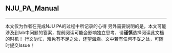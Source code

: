 ## NJU_PA_Manual
***
本文仅为作者在完成NJU PA的过程中所记录的心得 
另外需要说明的是，本文可能涉及到lab中问题的答案，提前阅读可能会影响独立思考，请**谨慎**选择阅读此文档的时机！
行文匆忙，难免有不足之处，还望海涵。文中若有任何不妥之处，可随时提交Issue！
